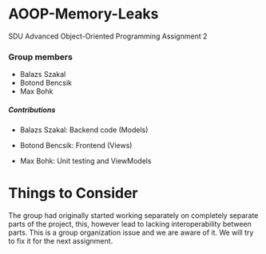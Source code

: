 # AOOP-Memory-Leaks
SDU Advanced Object-Oriented Programming Assignment 2

### Group members
- Balazs Szakal
- Botond Bencsik
- Max Bohk

##### Contributions
- Balazs Szakal: Backend code (Models)

- Botond Bencsik: Frontend (Views)

- Max Bohk: Unit testing and ViewModels

# Things to Consider
The group had originally started working separately on completely separate parts of the project,
this, however lead to lacking interoperability between parts. This is a group organization issue
and we are aware of it. We will try to fix it for the next assignment.